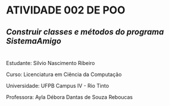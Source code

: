 # **ATIVIDADE 002 DE POO**

## *Construir classes e métodos do programa SistemaAmigo*

#

Estudante: Silvio Nascimento Ribeiro

Curso: Licenciatura em Ciência da Computação

Universidade: UFPB Campus IV - Rio Tinto

Professora: Ayla Débora Dantas de Souza Reboucas 